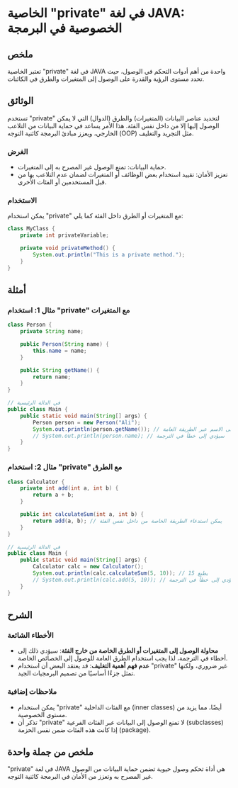 <!--
Meta Description: # الخاصية "private" في لغة JAVA: الخصوصية في البرمجة ## ملخص تعتبر الخاصية "private" في لغة JAVA واحدة من أهم أدوات التحكم في الوصول، حيث تحدد مستوى ا...
Meta Keywords: private, إلى, الوصول, المتغيرات, استخدام
-->

# الخاصية "private" في لغة JAVA: الخصوصية في البرمجة

## ملخص
تعتبر الخاصية "private" في لغة JAVA واحدة من أهم أدوات التحكم في الوصول، حيث تحدد مستوى الرؤية والقدرة على الوصول إلى المتغيرات والطرق في الكائنات.

## الوثائق
تستخدم "private" لتحديد عناصر البيانات (المتغيرات) والطرق (الدوال) التي لا يمكن الوصول إليها إلا من داخل نفس الفئة. هذا الأمر يساعد في حماية البيانات من التلاعب الخارجي، ويعزز مبادئ البرمجة كائنية التوجه (OOP) مثل التجريد والتغليف.

### الغرض
- حماية البيانات: تمنع الوصول غير المصرح به إلى المتغيرات.
- تعزيز الأمان: تقييد استخدام بعض الوظائف أو المتغيرات لضمان عدم التلاعب بها من قبل المستخدمين أو الفئات الأخرى.

### الاستخدام
يمكن استخدام "private" مع المتغيرات أو الطرق داخل الفئة كما يلي:

```java
class MyClass {
    private int privateVariable;

    private void privateMethod() {
        System.out.println("This is a private method.");
    }
}
```

## أمثلة
### مثال 1: استخدام "private" مع المتغيرات

```java
class Person {
    private String name;

    public Person(String name) {
        this.name = name;
    }

    public String getName() {
        return name;
    }
}

// في الدالة الرئيسية
public class Main {
    public static void main(String[] args) {
        Person person = new Person("Ali");
        System.out.println(person.getName()); // يمكن الوصول إلى الاسم عبر الطريقة العامة
        // System.out.println(person.name); // سيؤدي إلى خطأ في الترجمة
    }
}
```

### مثال 2: استخدام "private" مع الطرق

```java
class Calculator {
    private int add(int a, int b) {
        return a + b;
    }

    public int calculateSum(int a, int b) {
        return add(a, b); // يمكن استدعاء الطريقة الخاصة من داخل نفس الفئة
    }
}

// في الدالة الرئيسية
public class Main {
    public static void main(String[] args) {
        Calculator calc = new Calculator();
        System.out.println(calc.calculateSum(5, 10)); // يطبع 15
        // System.out.println(calc.add(5, 10)); // سيؤدي إلى خطأ في الترجمة
    }
}
```

## الشرح
### الأخطاء الشائعة
- **محاولة الوصول إلى المتغيرات أو الطرق الخاصة من خارج الفئة**: سيؤدي ذلك إلى أخطاء في الترجمة، لذا يجب استخدام الطرق العامة للوصول إلى الخصائص الخاصة.
- **عدم فهم أهمية التغليف**: قد يعتقد البعض أن استخدام "private" غير ضروري، ولكنها تمثل جزءًا أساسيًا من تصميم البرمجيات الجيد.

### ملاحظات إضافية
- يمكن استخدام "private" مع الفئات الداخلية (inner classes) أيضًا، مما يزيد من مستوى الخصوصية.
- تذكر أن "private" لا تمنع الوصول إلى البيانات عبر الفئات الفرعية (subclasses) إذا كانت هذه الفئات ضمن نفس الحزمة (package).

## ملخص من جملة واحدة
"private" في لغة JAVA هي أداة تحكم وصول حيوية تضمن حماية البيانات من الوصول غير المصرح به وتعزز من الأمان في البرمجة كائنية التوجه.